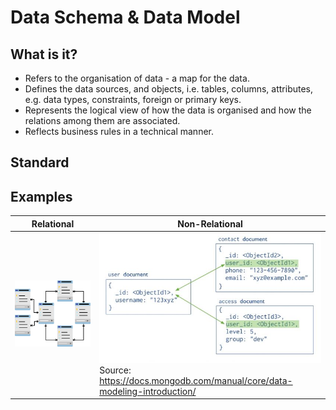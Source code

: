 # Data Schema & Data Model

## What is it?
* Refers to the organisation of data - a map for the data.
* Defines the data sources, and objects, i.e. tables, columns, attributes, e.g. data types, constraints, foreign or primary keys. 
* Represents the logical view of how the data is organised and how the relations among them are associated.
* Reflects business rules in a technical manner. 

## Standard

## Examples

| Relational | Non-Relational|
|------------|---------------|
|![Example1](/images/data_schema.png) | ![Example2](/images/data_schema_mongodb.jpg) <br>Source: https://docs.mongodb.com/manual/core/data-modeling-introduction/ |


